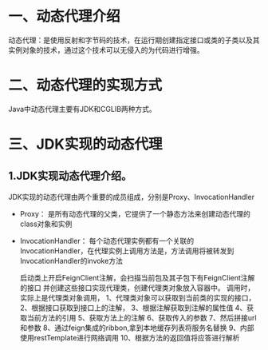 #  一、动态代理介绍
动态代理：是使用反射和字节码的技术，在运行期创建指定接口或类的子类以及其实例对象的技术，通过这个技术可以无侵入的为代码进行增强。

# 二、动态代理的实现方式
Java中动态代理主要有JDK和CGLIB两种方式。

# 三、JDK实现的动态代理
## 1.JDK实现动态代理介绍。
JDK实现的动态代理由两个重要的成员组成，分别是Proxy、InvocationHandler

+ Proxy： 是所有动态代理的父类，它提供了一个静态方法来创建动态代理的class对象和实例

+ InvocationHandler： 每个动态代理实例都有一个关联的InvocationHandler，在代理实例上调用方法是，方法调用将被转发到InvocationHandler的invoke方法

	启动类上开启FeignClient注解，会扫描当前包及其子包下有FeignClient注解的接口
	并创建这些接口实现代理类，创建代理类对象放入容器中。
	调用时，实际上是代理类对象调用，
	1、代理类对象可以获取到当前类的实现的接口，
	2、根据接口获取到接口上的注解，
	3、根据注解获取到注解的属性值
	4、获取当前方法的引用
	5、获取方法上的注解
	6、获取传入的参数
	7、然后拼接url和参数
	8、通过feign集成的ribbon,拿到本地缓存列表将服务名替换
	9、内部使用restTemplate进行网络调用
	10、根据方法的返回值将应答进行解析 